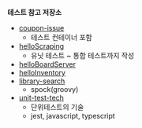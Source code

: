 

**테스트 참고 저장소**

- [coupon-issue](https://github.com/ljw1126/coupon-issue)
	- 테스트 컨테이너 포함
- [helloScraping](https://github.com/ljw1126/helloScraping)
	- 유닛 테스트 ~ 통합 테스트까지 작성
- [helloBoardServer](https://github.com/ljw1126/helloBoardServer)
- [helloInventory](https://github.com/ljw1126/helloInventory)
- [library-search](https://github.com/ljw1126/library-search)
	- spock(groovy)
- [unit-test-tech](https://github.com/ljw1126/unit-test-tech)
	- 단위테스트의 기술
	- jest, javascript, typescript


